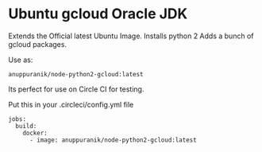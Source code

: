 # Ubuntu gcloud Oracle JDK

Extends the Official latest Ubuntu Image.
Installs python 2
Adds a bunch of gcloud packages.

Use as:

    anuppuranik/node-python2-gcloud:latest

Its perfect for use on Circle CI for testing.

Put this in your .circleci/config.yml file

    jobs:
      build:
        docker:
          - image: anuppuranik/node-python2-gcloud:latest
      